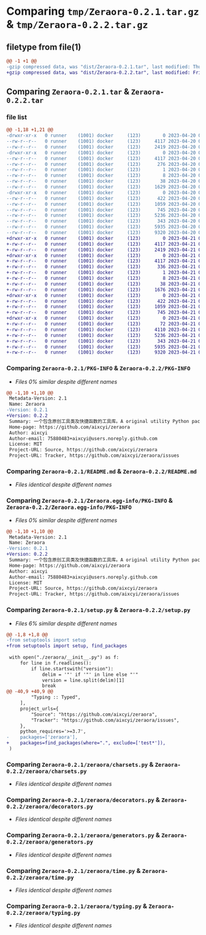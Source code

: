 # Comparing `tmp/Zeraora-0.2.1.tar.gz` & `tmp/Zeraora-0.2.2.tar.gz`

## filetype from file(1)

```diff
@@ -1 +1 @@
-gzip compressed data, was "dist/Zeraora-0.2.1.tar", last modified: Thu Apr 20 09:01:04 2023, max compression
+gzip compressed data, was "dist/Zeraora-0.2.2.tar", last modified: Fri Apr 21 08:01:18 2023, max compression
```

## Comparing `Zeraora-0.2.1.tar` & `Zeraora-0.2.2.tar`

### file list

```diff
@@ -1,18 +1,21 @@
-drwxr-xr-x   0 runner    (1001) docker     (123)        0 2023-04-20 09:01:04.000000 Zeraora-0.2.1/
--rw-r--r--   0 runner    (1001) docker     (123)     4117 2023-04-20 09:01:04.000000 Zeraora-0.2.1/PKG-INFO
--rw-r--r--   0 runner    (1001) docker     (123)     2419 2023-04-20 09:00:44.000000 Zeraora-0.2.1/README.md
-drwxr-xr-x   0 runner    (1001) docker     (123)        0 2023-04-20 09:01:04.000000 Zeraora-0.2.1/Zeraora.egg-info/
--rw-r--r--   0 runner    (1001) docker     (123)     4117 2023-04-20 09:01:04.000000 Zeraora-0.2.1/Zeraora.egg-info/PKG-INFO
--rw-r--r--   0 runner    (1001) docker     (123)      276 2023-04-20 09:01:04.000000 Zeraora-0.2.1/Zeraora.egg-info/SOURCES.txt
--rw-r--r--   0 runner    (1001) docker     (123)        1 2023-04-20 09:01:04.000000 Zeraora-0.2.1/Zeraora.egg-info/dependency_links.txt
--rw-r--r--   0 runner    (1001) docker     (123)        8 2023-04-20 09:01:04.000000 Zeraora-0.2.1/Zeraora.egg-info/top_level.txt
--rw-r--r--   0 runner    (1001) docker     (123)       38 2023-04-20 09:01:04.000000 Zeraora-0.2.1/setup.cfg
--rw-r--r--   0 runner    (1001) docker     (123)     1629 2023-04-20 09:00:44.000000 Zeraora-0.2.1/setup.py
-drwxr-xr-x   0 runner    (1001) docker     (123)        0 2023-04-20 09:01:04.000000 Zeraora-0.2.1/zeraora/
--rw-r--r--   0 runner    (1001) docker     (123)      422 2023-04-20 09:00:44.000000 Zeraora-0.2.1/zeraora/__init__.py
--rw-r--r--   0 runner    (1001) docker     (123)     1059 2023-04-20 09:00:44.000000 Zeraora-0.2.1/zeraora/charsets.py
--rw-r--r--   0 runner    (1001) docker     (123)      745 2023-04-20 09:00:44.000000 Zeraora-0.2.1/zeraora/decorators.py
--rw-r--r--   0 runner    (1001) docker     (123)     5236 2023-04-20 09:00:44.000000 Zeraora-0.2.1/zeraora/generators.py
--rw-r--r--   0 runner    (1001) docker     (123)      343 2023-04-20 09:00:44.000000 Zeraora-0.2.1/zeraora/math.py
--rw-r--r--   0 runner    (1001) docker     (123)     5935 2023-04-20 09:00:44.000000 Zeraora-0.2.1/zeraora/time.py
--rw-r--r--   0 runner    (1001) docker     (123)     9320 2023-04-20 09:00:44.000000 Zeraora-0.2.1/zeraora/typing.py
+drwxr-xr-x   0 runner    (1001) docker     (123)        0 2023-04-21 08:01:18.000000 Zeraora-0.2.2/
+-rw-r--r--   0 runner    (1001) docker     (123)     4117 2023-04-21 08:01:18.000000 Zeraora-0.2.2/PKG-INFO
+-rw-r--r--   0 runner    (1001) docker     (123)     2419 2023-04-21 08:01:04.000000 Zeraora-0.2.2/README.md
+drwxr-xr-x   0 runner    (1001) docker     (123)        0 2023-04-21 08:01:18.000000 Zeraora-0.2.2/Zeraora.egg-info/
+-rw-r--r--   0 runner    (1001) docker     (123)     4117 2023-04-21 08:01:18.000000 Zeraora-0.2.2/Zeraora.egg-info/PKG-INFO
+-rw-r--r--   0 runner    (1001) docker     (123)      336 2023-04-21 08:01:18.000000 Zeraora-0.2.2/Zeraora.egg-info/SOURCES.txt
+-rw-r--r--   0 runner    (1001) docker     (123)        1 2023-04-21 08:01:18.000000 Zeraora-0.2.2/Zeraora.egg-info/dependency_links.txt
+-rw-r--r--   0 runner    (1001) docker     (123)        8 2023-04-21 08:01:18.000000 Zeraora-0.2.2/Zeraora.egg-info/top_level.txt
+-rw-r--r--   0 runner    (1001) docker     (123)       38 2023-04-21 08:01:18.000000 Zeraora-0.2.2/setup.cfg
+-rw-r--r--   0 runner    (1001) docker     (123)     1676 2023-04-21 08:01:04.000000 Zeraora-0.2.2/setup.py
+drwxr-xr-x   0 runner    (1001) docker     (123)        0 2023-04-21 08:01:18.000000 Zeraora-0.2.2/zeraora/
+-rw-r--r--   0 runner    (1001) docker     (123)      422 2023-04-21 08:01:04.000000 Zeraora-0.2.2/zeraora/__init__.py
+-rw-r--r--   0 runner    (1001) docker     (123)     1059 2023-04-21 08:01:04.000000 Zeraora-0.2.2/zeraora/charsets.py
+-rw-r--r--   0 runner    (1001) docker     (123)      745 2023-04-21 08:01:04.000000 Zeraora-0.2.2/zeraora/decorators.py
+drwxr-xr-x   0 runner    (1001) docker     (123)        0 2023-04-21 08:01:18.000000 Zeraora-0.2.2/zeraora/djangobase/
+-rw-r--r--   0 runner    (1001) docker     (123)       72 2023-04-21 08:01:04.000000 Zeraora-0.2.2/zeraora/djangobase/__init__.py
+-rw-r--r--   0 runner    (1001) docker     (123)     4110 2023-04-21 08:01:04.000000 Zeraora-0.2.2/zeraora/djangobase/mixins.py
+-rw-r--r--   0 runner    (1001) docker     (123)     5236 2023-04-21 08:01:04.000000 Zeraora-0.2.2/zeraora/generators.py
+-rw-r--r--   0 runner    (1001) docker     (123)      343 2023-04-21 08:01:04.000000 Zeraora-0.2.2/zeraora/math.py
+-rw-r--r--   0 runner    (1001) docker     (123)     5935 2023-04-21 08:01:04.000000 Zeraora-0.2.2/zeraora/time.py
+-rw-r--r--   0 runner    (1001) docker     (123)     9320 2023-04-21 08:01:04.000000 Zeraora-0.2.2/zeraora/typing.py
```

### Comparing `Zeraora-0.2.1/PKG-INFO` & `Zeraora-0.2.2/PKG-INFO`

 * *Files 0% similar despite different names*

```diff
@@ -1,10 +1,10 @@
 Metadata-Version: 2.1
 Name: Zeraora
-Version: 0.2.1
+Version: 0.2.2
 Summary: 一个包含原创工具类及快捷函数的工具库。A original utility Python package.
 Home-page: https://github.com/aixcyi/zeraora
 Author: aixcyi
 Author-email: 75880483+aixcyi@users.noreply.github.com
 License: MIT
 Project-URL: Source, https://github.com/aixcyi/zeraora
 Project-URL: Tracker, https://github.com/aixcyi/zeraora/issues
```

### Comparing `Zeraora-0.2.1/README.md` & `Zeraora-0.2.2/README.md`

 * *Files identical despite different names*

### Comparing `Zeraora-0.2.1/Zeraora.egg-info/PKG-INFO` & `Zeraora-0.2.2/Zeraora.egg-info/PKG-INFO`

 * *Files 0% similar despite different names*

```diff
@@ -1,10 +1,10 @@
 Metadata-Version: 2.1
 Name: Zeraora
-Version: 0.2.1
+Version: 0.2.2
 Summary: 一个包含原创工具类及快捷函数的工具库。A original utility Python package.
 Home-page: https://github.com/aixcyi/zeraora
 Author: aixcyi
 Author-email: 75880483+aixcyi@users.noreply.github.com
 License: MIT
 Project-URL: Source, https://github.com/aixcyi/zeraora
 Project-URL: Tracker, https://github.com/aixcyi/zeraora/issues
```

### Comparing `Zeraora-0.2.1/setup.py` & `Zeraora-0.2.2/setup.py`

 * *Files 6% similar despite different names*

```diff
@@ -1,8 +1,8 @@
-from setuptools import setup
+from setuptools import setup, find_packages
 
 with open("./zeraora/__init__.py") as f:
     for line in f.readlines():
         if line.startswith("version"):
             delim = '"' if '"' in line else "'"
             version = line.split(delim)[1]
             break
@@ -40,9 +40,9 @@
         "Typing :: Typed",
     ],
     project_urls={
         "Source": "https://github.com/aixcyi/zeraora",
         "Tracker": "https://github.com/aixcyi/zeraora/issues",
     },
     python_requires='>=3.7',
-    packages=['zeraora'],
+    packages=find_packages(where=".", exclude=['test*']),
 )
```

### Comparing `Zeraora-0.2.1/zeraora/charsets.py` & `Zeraora-0.2.2/zeraora/charsets.py`

 * *Files identical despite different names*

### Comparing `Zeraora-0.2.1/zeraora/decorators.py` & `Zeraora-0.2.2/zeraora/decorators.py`

 * *Files identical despite different names*

### Comparing `Zeraora-0.2.1/zeraora/generators.py` & `Zeraora-0.2.2/zeraora/generators.py`

 * *Files identical despite different names*

### Comparing `Zeraora-0.2.1/zeraora/time.py` & `Zeraora-0.2.2/zeraora/time.py`

 * *Files identical despite different names*

### Comparing `Zeraora-0.2.1/zeraora/typing.py` & `Zeraora-0.2.2/zeraora/typing.py`

 * *Files identical despite different names*

